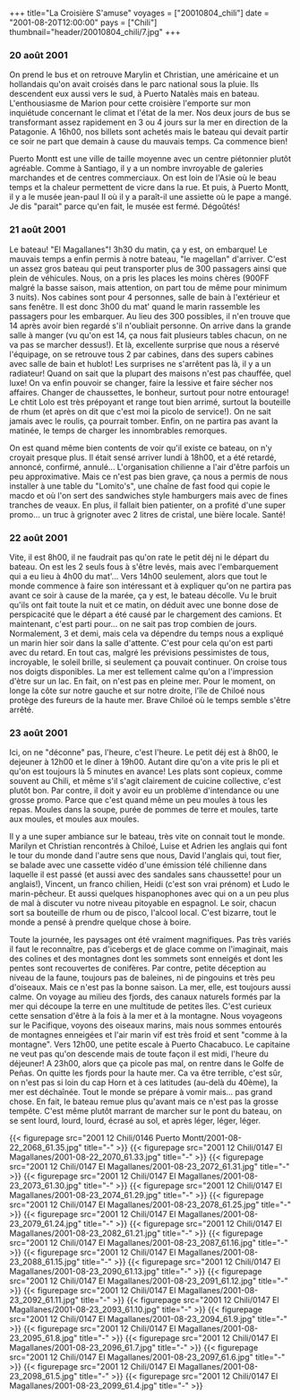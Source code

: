 +++
title="La Croisière S'amuse"
voyages = ["20010804_chili"]
date = "2001-08-20T12:00:00"
pays = ["Chili"]
thumbnail="header/20010804_chili/7.jpg"
+++
### 20 août 2001

On prend le bus et on retrouve Marylin et Christian, une américaine et un hollandais 
qu'on avait croisés dans le parc national sous la pluie. Ils descendent eux 
aussi vers le sud, à Puerto Natalès mais en bateau. L'enthousiasme de Marion 
pour cette croisière l'emporte sur mon inquiétude concernant le climat et l'état 
de la mer. Nos deux jours de bus se transformant assez rapidement en 3 ou 4 
jours sur la mer en direction de la Patagonie. A 16h00, nos billets sont achetés 
mais le bateau qui devait partir ce soir ne part que demain à cause du mauvais 
temps. Ca commence bien! 

Puerto Montt est une ville de taille moyenne avec un centre piétonnier plutôt 
agréable. Comme à Santiago, il y a un nombre invroyable de galeries marchandes 
et de centres commerciaux. On est loin de l'Asie où le beau temps et la chaleur 
permettent de vicre dans la rue. Et puis, à Puerto Montt, il y a le musée jean-paul 
II où il y a paraît-il une assiette où le pape a mangé. Je dis "parait" parce 
qu'en fait, le musée est fermé. Dégoûtés!

### 21 août 2001

Le bateau! "El Magallanes"! 3h30 du matin, ça y est, on embarque! Le mauvais 
temps a enfin permis à notre bateau, "le magellan" d'arriver. C'est un assez 
gros bateau qui peut transporter plus de 300 passagers ainsi que plein de véhicules. 
Nous, on a pris les places les moins chères (900FF malgré la basse saison, mais 
attention, on part tou de même pour minimum 3 nuits). Nos cabines sont pour 
4 personnes, salle de bain à l'extérieur et sans fenêtre. Il est donc 3h00 du 
mat' quand le marin rassemble les passagers pour les embarquer. Au lieu des 
300 possibles, il n'en trouve que 14 après avoir bien regardé s'il n'oubliait 
personne. On arrive dans la grande salle à manger (vu qu'on est 14, ça nous 
fait plusieurs tables chacun, on ne va pas se marcher dessus!). Et là, excellente 
surprise que nous a réservé l'équipage, on se retrouve tous 2 par cabines, dans 
des supers cabines avec salle de bain et hublot! Les surprises ne s'arrêtent 
pas là, il y a un radiateur! Quand on sait que la plupart des maisons n'est 
pas chauffée, quel luxe! On va enfin pouvoir se changer, faire la lessive et 
faire sécher nos affaires. Changer de chaussettes, le bonheur, surtout pour 
notre entourage! Le chtit Lolo est très prépoyant et range tout bien arrimé, 
surtout la bouteille de rhum (et après on dit que c'est moi la picolo de service!). 
On ne sait jamais avec le roulis, ça pourrait tomber. Enfin, on ne partira pas 
avant la matinée, le temps de charger les innombrables remorques.

On est quand même bien contents de voir qu'il existe ce bateau, on n'y croyait 
presque plus. Il était sensé arriver lundi à 18h00, et a été retardé, annoncé, 
confirmé, annulé... L'organisation chilienne a l'air d'être parfois un peu approximative. 
Mais ce n'est pas bien grave, ça nous a permis de nous installer à une table 
du "Lomito's", une chaîne de fast food qui copie le macdo et où l'on sert des 
sandwiches style hamburgers mais avec de fines tranches de veaux. En plus, il 
fallait bien patienter, on a profité d'une super promo... un truc à grignoter 
avec 2 litres de cristal, une bière locale. Santé!

### 22 août 2001

Vite, il est 8h00, il ne faudrait pas qu'on rate le petit déj ni le départ 
du bateau. On est les 2 seuls fous à s'être levés, mais avec l'embarquement 
qui a eu lieu à 4h00 du mat'... Vers 14h00 seulement, alors que tout le monde 
commence à faire son intéressant et à expliquer qu'on ne partira pas avant ce 
soir à cause de la marée, ça y est, le bateau décolle. Vu le bruit qu'ils ont 
fait toute la nuit et ce matin, on déduit avec une bonne dose de perspicacité 
que le départ a été causé par le chargement des camions. Et maintenant, c'est 
parti pour... on ne sait pas trop combien de jours. Normalement, 3 et demi, 
mais cela va dépendre du temps nous a expliqué un marin hier soir dans la salle 
d'attente. C'est pour cela qu'on est parti avec du retard. En tout cas, malgré 
les prévisions pessimistes de tous, incroyable, le soleil brille, si seulement 
ça pouvait continuer. On croise tous nos doigts disponibles. La mer est tellement 
calme qu'on a l'impression d'ètre sur un lac. En fait, on n'est pas en pleine 
mer. Pour le moment, on longe la côte sur notre gauche et sur notre droite, 
l'île de Chiloé nous protège des fureurs de la haute mer. Brave Chiloé où le 
temps semble s'être arrêté.

### 23 août 2001

Ici, on ne "déconne" pas, l'heure, c'est l'heure. Le petit déj est à 8h00, 
le dejeuner à 12h00 et le dîner à 19h00. Autant dire qu'on a vite pris le pli 
et qu'on est toujours là 5 minutes en avance! Les plats sont copieux, comme 
souvent au Chili, et même s'il s'agit clairement de cuicine collective, c'est 
plutôt bon. Par contre, il doit y avoir eu un problème d'intendance ou une grosse 
promo. Parce que c'est quand même un peu moules à tous les repas. Moules dans 
la soupe, purée de pommes de terre et moules, tarte aux moules, et moules aux 
moules. 

Il y a une super ambiance sur le bateau, très vite on connait tout le monde. 
Marilyn et Christian rencontrés à Chiloé, Luise et Adrien les anglais qui font 
le tour du monde dand l'autre sens que nous, David l'anglais qui, tout fier, 
se balade avec une cassette vidéo d'une émission télé chilienne dans laquelle 
il est passé (et aussi avec des sandales sans chaussette! pour un anglais!), 
Vincent, un franco chilien, Heidi (c'est son vrai prénom) et Ludo le marin-pêcheur. 
Et aussi quelques hispanophones avec qui on a un peu plus de mal à discuter 
vu notre niveau pitoyable en espagnol. Le soir, chacun sort sa bouteille de 
rhum ou de pisco, l'alcool local. C'est bizarre, tout le monde a pensé à prendre 
quelque chose à boire. 

Toute la journée, les paysages ont été vraiment magnifiques. Pas très variés 
il faut le reconnaître, pas d'icebergs et de glace comme on l'imaginait, mais 
des colines et des montagnes dont les sommets sont enneigés et dont les pentes 
sont recouvertes de conifères. Par contre, petite déception au niveau de la 
faune, toujours pas de baleines, ni de pingouins et très peu d'oiseaux. Mais 
ce n'est pas la bonne saison. La mer, elle, est toujours aussi calme. On voyage 
au milieu des fjords, des canaux naturels formés par la mer qui découpe la terre 
en une multitude de petites îles. C'est curieux cette sensation d'être à la 
fois à la mer et à la montagne. Nous voyageons sur le Pacifique, voyons des 
oiseaux marins, mais nous sommes entourés de montagnes enneigées et l'air marin 
vif est très froid et sent "comme à la montagne". Vers 12h00, une petite escale 
à Puerto Chacabuco. Le capitaine ne veut pas qu'on descende mais de toute façon 
il est midi, l'heure du déjeuner! A 23h00, alors que ça picole pas mal, on rentre 
dans le Golfe de Peñas. On quitte les fjords pour la haute mer. Ca va être terrible, 
c'est sûr, on n'est pas si loin du cap Horn et à ces latitudes (au-delà du 40ème), 
la mer est déchaînée. Tout le monde se prépare à vomir mais... pas grand chose. 
En fait, le bateau remue plus qu'avant mais ce n'est pas la grosse tempête. 
C'est même plutôt marrant de marcher sur le pont du bateau, on se sent lourd, 
lourd, lourd, écrasé au sol, et après léger, léger, léger.


{{< figurepage src="2001 12 Chili/0146 Puerto Montt/2001-08-22_2068_61.35.jpg" title="-"  >}}
{{< figurepage src="2001 12 Chili/0147 El Magallanes/2001-08-22_2070_61.33.jpg" title="-"  >}}
{{< figurepage src="2001 12 Chili/0147 El Magallanes/2001-08-23_2072_61.31.jpg" title="-"  >}}
{{< figurepage src="2001 12 Chili/0147 El Magallanes/2001-08-23_2073_61.30.jpg" title="-"  >}}
{{< figurepage src="2001 12 Chili/0147 El Magallanes/2001-08-23_2074_61.29.jpg" title="-"  >}}
{{< figurepage src="2001 12 Chili/0147 El Magallanes/2001-08-23_2078_61.25.jpg" title="-"  >}}
{{< figurepage src="2001 12 Chili/0147 El Magallanes/2001-08-23_2079_61.24.jpg" title="-"  >}}
{{< figurepage src="2001 12 Chili/0147 El Magallanes/2001-08-23_2082_61.21.jpg" title="-"  >}}
{{< figurepage src="2001 12 Chili/0147 El Magallanes/2001-08-23_2087_61.16.jpg" title="-"  >}}
{{< figurepage src="2001 12 Chili/0147 El Magallanes/2001-08-23_2088_61.15.jpg" title="-"  >}}
{{< figurepage src="2001 12 Chili/0147 El Magallanes/2001-08-23_2090_61.13.jpg" title="-"  >}}
{{< figurepage src="2001 12 Chili/0147 El Magallanes/2001-08-23_2091_61.12.jpg" title="-"  >}}
{{< figurepage src="2001 12 Chili/0147 El Magallanes/2001-08-23_2092_61.11.jpg" title="-"  >}}
{{< figurepage src="2001 12 Chili/0147 El Magallanes/2001-08-23_2093_61.10.jpg" title="-"  >}}
{{< figurepage src="2001 12 Chili/0147 El Magallanes/2001-08-23_2094_61.9.jpg" title="-"  >}}
{{< figurepage src="2001 12 Chili/0147 El Magallanes/2001-08-23_2095_61.8.jpg" title="-"  >}}
{{< figurepage src="2001 12 Chili/0147 El Magallanes/2001-08-23_2096_61.7.jpg" title="-"  >}}
{{< figurepage src="2001 12 Chili/0147 El Magallanes/2001-08-23_2097_61.6.jpg" title="-"  >}}
{{< figurepage src="2001 12 Chili/0147 El Magallanes/2001-08-23_2098_61.5.jpg" title="-"  >}}
{{< figurepage src="2001 12 Chili/0147 El Magallanes/2001-08-23_2099_61.4.jpg" title="-"  >}}


